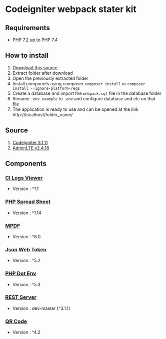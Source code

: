 # Codeigniter webpack stater kit

## Requirements
- PHP 7.2 up to PHP 7.4

## How to install
1. [Download this source](https://github.com/alfigusman0/webpack-stater-kit/archive/refs/heads/ci3_v1.0.zip)
2. Extract folder after download
3. Open the previously extracted folder
4. Install componets using composer `composer install` or `composer install --ignore-platform-reqs`
5. Create a database and import the `webpack.sql` file in the database folder
6. Rename `.env.example` to `.env` and configure database and etc on that file
7. The application is ready to use and can be opened at the link http://localhost/folder_name/

## Source
1. [Codeigniter 3.1.11](codeigniter.com/userguide3/)
2. [AdminLTE v2.4.18](https://adminlte.io/themes/AdminLTE/documentation/index.html)

## Components
### [CI Logs Viewer](https://github.com/SeunMatt/codeigniter-log-viewer) 
- Version : ^1.1
### [PHP Spread Sheet](https://github.com/PHPOffice/PhpSpreadsheet)
- Version : ^1.14
### [MPDF](https://mpdf.github.io)
- Version : ^8.0
### [Json Web Token](https://github.com/firebase/php-jwt)
- Version : ^5.2
### [PHP Dot Env](https://github.com/vlucas/phpdotenv)
- Version : ^5.3
### [REST Server](https://github.com/chriskacerguis/codeigniter-restserver)
- Version : dev-master (^3.1.1)
### [QR Code](https://github.com/endroid/qr-code)
- Version : ^4.2
